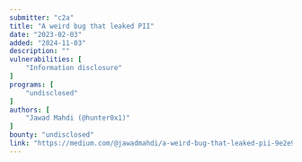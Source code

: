 ```yaml
---
submitter: "c2a"
title: "A weird bug that leaked PII"
date: "2023-02-03"
added: "2024-11-03"
description: ""
vulnerabilities: [
    "Information disclosure"
]
programs: [
    "undisclosed"
]
authors: [
    "Jawad Mahdi (@hunter0x1)"
]
bounty: "undisclosed"
link: "https://medium.com/@jawadmahdi/a-weird-bug-that-leaked-pii-9e2e91a8b8c8"
---
```





